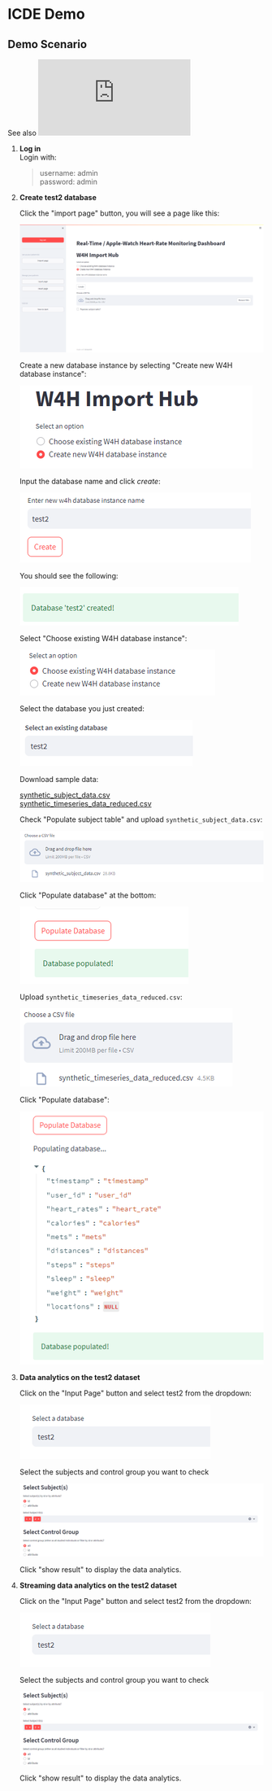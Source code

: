 # ICDE Demo

## Demo Scenario

See also ![DEMO_SCENARIO.md](https://github.com/USC-InfoLab/w4h-icde-demo/blob/main/DEMO_SCENARIO.md)

1. **Log in**  
    Login with:
    > username: admin  
    > password: admin

2. **Create test2 database**  

    Click the "import page" button, you will see a page like this:

    ![import_page_create](../static/import_page_create.png)

    Create a new database instance by selecting "Create new W4H database instance":

    ![create_new_db](../static/create_new_db.png)

    Input the database name and click *create*:

    ![set_db_name](../static/set_db_name.png)

    You should see the following:

    ![create_success](../static/create_success.png)

    Select "Choose existing W4H database instance":

    ![choose_exist_db](../static/choose_exist_db.png)

    Select the database you just created:

    ![select_exist_db](../static/select_exist_db.png)

    Download sample data:

    [synthetic_subject_data.csv](https://drive.google.com/file/d/1yAx63xeIwhI_8_1pUqGX2JWbkuFb8e3l/view?usp=sharing)  
    [synthetic_timeseries_data_reduced.csv](https://drive.google.com/file/d/1EvpYG1KKm51YlDUQ_ezDCNaVCLiS8tF4/view?usp=sharing)  

    Check "Populate subject table" and upload `synthetic_subject_data.csv`:

    ![upload_subject_csv](../static/upload_subject_csv.png)

    Click "Populate database" at the bottom:

    ![populate_db](../static/populate_db.png)

    Upload `synthetic_timeseries_data_reduced.csv`:

    ![upload_time_csv](../static/upload_time_csv.png)

    Click "Populate database":

    ![populate_db_time](../static/populate_db_time.png)

3. **Data analytics on the test2 dataset**  

    Click on the "Input Page" button and select test2 from the dropdown:

    ![input_select_db](../static/input_select_db.png)

    Select the subjects and control group you want to check

    ![subjects_and_control_group](../static/subjects_and_control_group.png)

    Click "show result" to display the data analytics.

4. **Streaming data analytics on the test2 dataset**  

    Click on the "Input Page" button and select test2 from the dropdown:

    ![input_select_db](../static/input_select_db.png)

    Select the subjects and control group you want to check

    ![subjects_and_control_group](../static/subjects_and_control_group.png)

    Click "show result" to display the data analytics.
